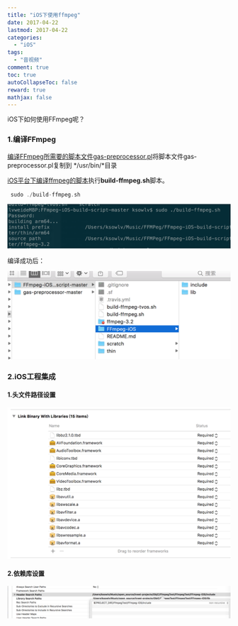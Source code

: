 ```yaml
---
title: "iOS下使用ffmpeg"
date: 2017-04-22 
lastmod: 2017-04-22
categories:
  - "iOS"
tags:
  - "音视频"
comment: true
toc: true
autoCollapseToc: false
reward: true
mathjax: false
---
```


iOS下如何使用FFmpeg呢？


### 1.编译FFmpeg

[编译FFmpeg所需要的脚本文件gas-preprocessor.pl](https://github.com/mansr/gas-preprocessor)将脚本文件gas-preprocessor.pl复制到 */usr/bin/*目录

 [iOS平台下编译ffmpeg的脚本](https://github.com/kewlbear/FFmpeg-iOS-build-script)执行**build-ffmpeg.sh**脚本。

```objective-c
 sudo ./build-ffmpeg.sh

```

![image](/images/post/2017-4-22-iOS-xia-shi-yong-ffmpeg/buildscript.png) 

编译成功后：

![image](/images/post/2017-4-22-iOS-xia-shi-yong-ffmpeg/buildscriptresult.png) 


### 2.iOS工程集成

#### 1.头文件路径设置
![image](/images/post/2017-4-22-iOS-xia-shi-yong-ffmpeg/libs.png) 

#### 2.依赖库设置
![image](/images/post/2017-4-22-iOS-xia-shi-yong-ffmpeg/pathsetting.png) 

